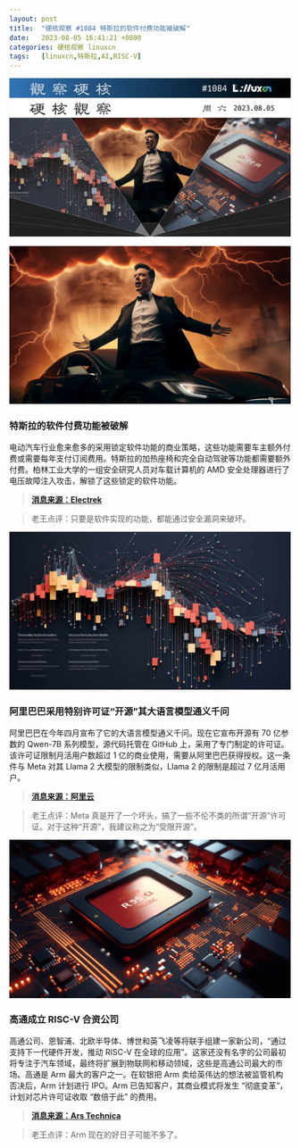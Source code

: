 ```yaml
---
layout: post
title:	"硬核观察 #1084 特斯拉的软件付费功能被破解"
date:	2023-08-05 16:41:21 +0800 
categories:	硬核观察 linuxcn 
tags:	[linuxcn,特斯拉,AI,RISC-V]
---
```



![](/Asserts/Images/album/202308/05/164021kksdjsvd6ldgqucg.jpg)


![](/Asserts/Images/album/202308/05/164033uk5ujtryljqgqhlh.jpg)


### 特斯拉的软件付费功能被破解


电动汽车行业愈来愈多的采用锁定软件功能的商业策略，这些功能需要车主额外付费或需要每年支付订阅费用。特斯拉的加热座椅和完全自动驾驶等功能都需要额外付费。柏林工业大学的一组安全研究人员对车载计算机的 AMD 安全处理器进行了电压故障注入攻击，解锁了这些锁定的软件功能。



> 
> **[消息来源：Electrek](https://electrek.co/2023/08/03/hackers-manage-unlock-tesla-software-locked-features/)**
> 
> 
> 



> 
> 老王点评：只要是软件实现的功能，都能通过安全漏洞来破坏。
> 
> 
> 


![](/Asserts/Images/album/202308/05/164047docgggphe717bke6.jpg)


### 阿里巴巴采用特别许可证“开源”其大语言模型通义千问


阿里巴巴在今年四月宣布了它的大语言模型通义千问。现在它宣布开源有 70 亿参数的 Qwen-7B 系列模型，源代码托管在 GitHub 上，采用了专门制定的许可证。该许可证限制月活用户数超过 1 亿的商业使用，需要从阿里巴巴获得授权。这一条件与 Meta 对其 Llama 2 大模型的限制类似，Llama 2 的限制是超过 7 亿月活用户。



> 
> **[消息来源：阿里云](https://mp.weixin.qq.com/s/c4qvn0xTChq9xxvdrNa4pQ)**
> 
> 
> 



> 
> 老王点评：Meta 真是开了一个坏头，搞了一些不伦不类的所谓“开源”许可证。对于这种“开源”，我建议称之为“受限开源”。
> 
> 
> 


![](/Asserts/Images/album/202308/05/164102f3mypxud6pu16q3p.jpg)


### 高通成立 RISC-V 合资公司


高通公司、恩智浦、北欧半导体、博世和英飞凌等将联手组建一家新公司，“通过支持下一代硬件开发，推动 RISC-V 在全球的应用”。这家还没有名字的公司最初将专注于汽车领域，最终将扩展到物联网和移动领域，这些是高通公司最大的市场。高通是 Arm 最大的客户之一。在软银把 Arm 卖给英伟达的想法被监管机构否决后，Arm 计划进行 IPO。Arm 已告知客户，其商业模式将发生 “彻底变革”，计划对芯片许可证收取 “数倍于此” 的费用。



> 
> **[消息来源：Ars Technica](https://arstechnica.com/gadgets/2023/08/qualcomm-one-of-arms-biggest-customers-starts-a-risc-v-joint-venture/)**
> 
> 
> 



> 
> 老王点评：Arm 现在的好日子可能不多了。
> 
> 
>
